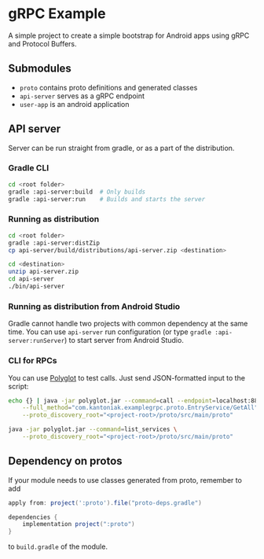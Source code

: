 # gRPC Example

A simple project to create a simple bootstrap for Android apps using gRPC and Protocol Buffers.

## Submodules

* `proto` contains proto definitions and generated classes
* `api-server` serves as a gRPC endpoint
* `user-app` is an android application

## API server

Server can be run straight from gradle, or as a part of the distribution.

### Gradle CLI

```bash
cd <root folder>
gradle :api-server:build  # Only builds
gradle :api-server:run    # Builds and starts the server
```

### Running as distribution
```bash
cd <root folder>
gradle :api-server:distZip
cp api-server/build/distributions/api-server.zip <destination>
```
```bash
cd <destination>
unzip api-server.zip
cd api-server
./bin/api-server
```

### Running as distribution from Android Studio

Gradle cannot handle two projects with common dependency at the same time. You can use `api-server` run configuration (or type `gradle :api-server:runServer`) to start server from Android Studio.

### CLI for RPCs

You can use [Polyglot](https://github.com/grpc-ecosystem/polyglot) to test calls. Just send JSON-formatted input to the script:

```bash
echo {} | java -jar polyglot.jar --command=call --endpoint=localhost:8800 \
    --full_method="com.kantoniak.examplegrpc.proto.EntryService/GetAll" \
    --proto_discovery_root="<project-root>/proto/src/main/proto"
```

```bash
java -jar polyglot.jar --command=list_services \
    --proto_discovery_root="<project-root>/proto/src/main/proto"
```

## Dependency on protos

If your module needs to use classes generated from proto, remember to add
```groovy
apply from: project(':proto').file("proto-deps.gradle")
```
```groovy
dependencies {
    implementation project(":proto")
}
```
to `build.gradle` of the module.
